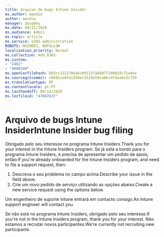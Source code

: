 ```yaml
---
title: Arquivo de bugs Intune Insider
ms.author: mandia
author: mandia
manager: dougeby
ms.date: 04/21/2020
ms.audience: Admin
ms.topic: article
ms.service: o365-administration
ROBOTS: NOINDEX, NOFOLLOW
localization_priority: Normal
ms.collection: Adm_O365
ms.custom:
- "2402"
- "9000348"
ms.openlocfilehash: 8d3cc3121786abc891237a6807719802dc72adee
ms.sourcegitcommit: c6692ce0fa1358ec3529e59ca0ecdfdea4cdc759
ms.translationtype: MT
ms.contentlocale: pt-PT
ms.lasthandoff: 09/14/2020
ms.locfileid: "47667637"
---
```

# <a name="intune-insider-bug-filing"></a><span data-ttu-id="6c21a-102">Arquivo de bugs Intune Insider</span><span class="sxs-lookup"><span data-stu-id="6c21a-102">Intune Insider bug filing</span></span>

<span data-ttu-id="6c21a-103">Obrigado pelo seu interesse no programa Intune Insiders.</span><span class="sxs-lookup"><span data-stu-id="6c21a-103">Thank you for your interest in the Intune Insiders program.</span></span> <span data-ttu-id="6c21a-104">Se já está a bordo para o programa Intune Insiders, e precisa de apresentar um pedido de apoio, então:</span><span class="sxs-lookup"><span data-stu-id="6c21a-104">If you're already onboarded for the Intune Insiders program, and need to file a support request, then:</span></span>

1. <span data-ttu-id="6c21a-105">Descreva o seu problema no campo acima.</span><span class="sxs-lookup"><span data-stu-id="6c21a-105">Describe your issue in the field above.</span></span>
2. <span data-ttu-id="6c21a-106">Crie um novo pedido de serviço utilizando as opções abaixo.</span><span class="sxs-lookup"><span data-stu-id="6c21a-106">Create a new service request using the options below.</span></span>

<span data-ttu-id="6c21a-107">Um engenheiro de suporte Intune entrará em contacto consigo.</span><span class="sxs-lookup"><span data-stu-id="6c21a-107">An Intune support engineer will contact you.</span></span>

<span data-ttu-id="6c21a-108">Se não está no programa Intune Insiders, obrigado pelo seu interesse.</span><span class="sxs-lookup"><span data-stu-id="6c21a-108">If you're not in the Intune Insiders program, thank you for your interest.</span></span> <span data-ttu-id="6c21a-109">Não estamos a recrutar novos participantes.</span><span class="sxs-lookup"><span data-stu-id="6c21a-109">We're currently not recruiting new participants.</span></span>

